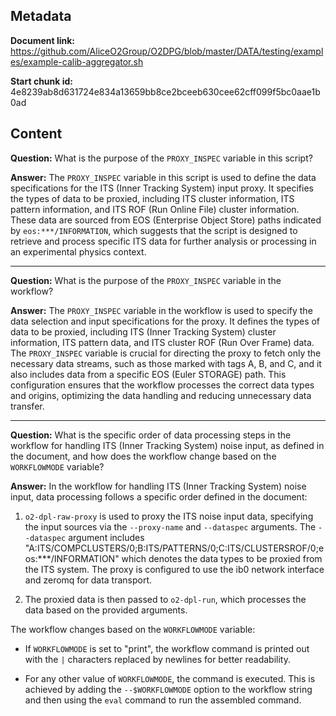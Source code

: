 ## Metadata

**Document link:** https://github.com/AliceO2Group/O2DPG/blob/master/DATA/testing/examples/example-calib-aggregator.sh

**Start chunk id:** 4e8239ab8d631724e834a13659bb8ce2bceeb630cee62cff099f5bc0aae1b0ad

## Content

**Question:** What is the purpose of the `PROXY_INSPEC` variable in this script?

**Answer:** The `PROXY_INSPEC` variable in this script is used to define the data specifications for the ITS (Inner Tracking System) input proxy. It specifies the types of data to be proxied, including ITS cluster information, ITS pattern information, and ITS ROF (Run Online File) cluster information. These data are sourced from EOS (Enterprise Object Store) paths indicated by `eos:***/INFORMATION`, which suggests that the script is designed to retrieve and process specific ITS data for further analysis or processing in an experimental physics context.

---

**Question:** What is the purpose of the `PROXY_INSPEC` variable in the workflow?

**Answer:** The `PROXY_INSPEC` variable in the workflow is used to specify the data selection and input specifications for the proxy. It defines the types of data to be proxied, including ITS (Inner Tracking System) cluster information, ITS pattern data, and ITS cluster ROF (Run Over Frame) data. The `PROXY_INSPEC` variable is crucial for directing the proxy to fetch only the necessary data streams, such as those marked with tags A, B, and C, and it also includes data from a specific EOS (Euler STORAGE) path. This configuration ensures that the workflow processes the correct data types and origins, optimizing the data handling and reducing unnecessary data transfer.

---

**Question:** What is the specific order of data processing steps in the workflow for handling ITS (Inner Tracking System) noise input, as defined in the document, and how does the workflow change based on the `WORKFLOWMODE` variable?

**Answer:** In the workflow for handling ITS (Inner Tracking System) noise input, data processing follows a specific order defined in the document:

1. `o2-dpl-raw-proxy` is used to proxy the ITS noise input data, specifying the input sources via the `--proxy-name` and `--dataspec` arguments. The `--dataspec` argument includes "A:ITS/COMPCLUSTERS/0;B:ITS/PATTERNS/0;C:ITS/CLUSTERSROF/0;eos:***/INFORMATION" which denotes the data types to be proxied from the ITS system. The proxy is configured to use the ib0 network interface and zeromq for data transport.

2. The proxied data is then passed to `o2-dpl-run`, which processes the data based on the provided arguments.

The workflow changes based on the `WORKFLOWMODE` variable:

- If `WORKFLOWMODE` is set to "print", the workflow command is printed out with the `|` characters replaced by newlines for better readability.

- For any other value of `WORKFLOWMODE`, the command is executed. This is achieved by adding the `--$WORKFLOWMODE` option to the workflow string and then using the `eval` command to run the assembled command.